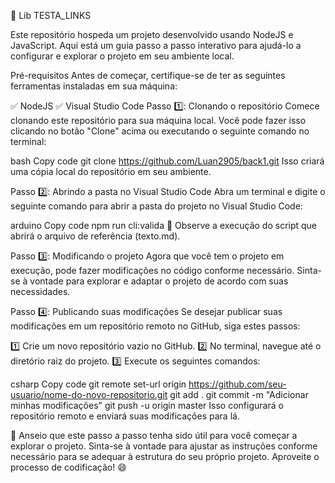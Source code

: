 
🚀 Lib TESTA_LINKS

Este repositório hospeda um projeto desenvolvido usando NodeJS e JavaScript. Aqui está um guia passo a passo interativo para ajudá-lo a configurar e explorar o projeto em seu ambiente local.

Pré-requisitos
Antes de começar, certifique-se de ter as seguintes ferramentas instaladas em sua máquina:

✅ NodeJS
✅ Visual Studio Code
Passo 1️⃣: Clonando o repositório
Comece clonando este repositório para sua máquina local. Você pode fazer isso clicando no botão "Clone" acima ou executando o seguinte comando no terminal:

bash
Copy code
git clone https://github.com/Luan2905/back1.git
Isso criará uma cópia local do repositório em seu ambiente.

Passo 2️⃣: Abrindo a pasta no Visual Studio Code
Abra um terminal e digite o seguinte comando para abrir a pasta do projeto no Visual Studio Code:

arduino
Copy code
npm run cli:valida
🐳 Observe a execução do script que abrirá o arquivo de referência (texto.md).

Passo 3️⃣: Modificando o projeto
Agora que você tem o projeto em execução, pode fazer modificações no código conforme necessário. Sinta-se à vontade para explorar e adaptar o projeto de acordo com suas necessidades.

Passo 4️⃣: Publicando suas modificações
Se desejar publicar suas modificações em um repositório remoto no GitHub, siga estes passos:

1️⃣ Crie um novo repositório vazio no GitHub.
2️⃣ No terminal, navegue até o diretório raiz do projeto.
3️⃣ Execute os seguintes comandos:

csharp
Copy code
git remote set-url origin https://github.com/seu-usuario/nome-do-novo-repositorio.git
git add .
git commit -m "Adicionar minhas modificações"
git push -u origin master
Isso configurará o repositório remoto e enviará suas modificações para lá.

🎉 Anseio que este passo a passo tenha sido útil para você começar a explorar o projeto. Sinta-se à vontade para ajustar as instruções conforme necessário para se adequar à estrutura do seu próprio projeto. Aproveite o processo de codificação! 😄





